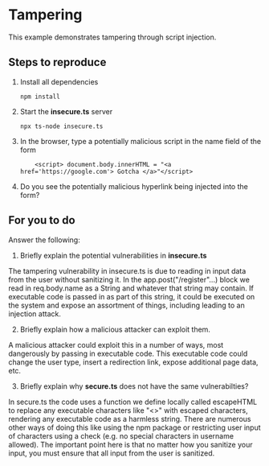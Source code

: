 # Tampering

This example demonstrates tampering through script injection.

## Steps to reproduce

1. Install all dependencies

    `npm install`

2. Start the **insecure.ts** server

    `npx ts-node insecure.ts`

3. In the browser, type a potentially malicious script in the name field of the form

    ```
        <script> document.body.innerHTML = "<a href='https://google.com'> Gotcha </a>"</script>
    ```

4. Do you see the potentially malicious hyperlink being injected into the form?

## For you to do

Answer the following:

1. Briefly explain the potential vulnerabilities in **insecure.ts**

The tampering vulnerability in insecure.ts is due to reading in input data from the user without sanitizing it. In the app.post("/register"...) block we read in req.body.name as a String and whatever that string may contain. If executable code is passed in as part of this string, it could be executed on the system and expose an assortment of things, including leading to an injection attack. 

2. Briefly explain how a malicious attacker can exploit them.

A malicious attacker could exploit this in a number of ways, most dangerously by passing in executable code. This executable code could change the user type, insert a redirection link, expose additional page data, etc. 

3. Briefly explain why **secure.ts** does not have the same vulnerabilties?

In secure.ts the code uses a function we define locally called escapeHTML to replace any executable characters like "<>" with escaped characters, rendering any executable code as a harmless string. There are numerous other ways of doing this like using the npm package or restricting user input of characters using a check (e.g. no special characters in username allowed). The important point here is that no matter how you sanitize your input, you must ensure that all input from the user is sanitized. 